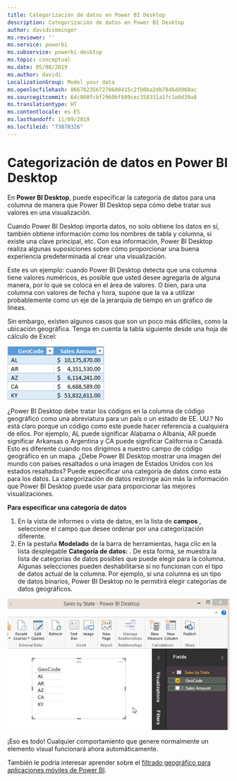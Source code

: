 ```yaml
---
title: Categorización de datos en Power BI Desktop
description: Categorización de datos en Power BI Desktop
author: davidiseminger
ms.reviewer: ''
ms.service: powerbi
ms.subservice: powerbi-desktop
ms.topic: conceptual
ms.date: 05/08/2019
ms.author: davidi
LocalizationGroup: Model your data
ms.openlocfilehash: 8667823567270680415c2fb0ba2db7846dd968ac
ms.sourcegitcommit: 64c860fcbf2969bf089cec358331a1fc1e0d39a8
ms.translationtype: HT
ms.contentlocale: es-ES
ms.lasthandoff: 11/09/2019
ms.locfileid: "73878326"
---
```

# <a name="data-categorization-in-power-bi-desktop"></a>Categorización de datos en Power BI Desktop
En **Power BI Desktop**, puede especificar la categoría de datos para una columna de manera que Power BI Desktop sepa cómo debe tratar sus valores en una visualización.

Cuando Power BI Desktop importa datos, no solo obtiene los datos en sí, también obtiene información como los nombres de tabla y columna, si existe una clave principal, etc.  Con esa información, Power BI Desktop realiza algunas suposiciones sobre cómo proporcionar una buena experiencia predeterminada al crear una visualización. 

Este es un ejemplo: cuando Power BI Desktop detecta que una columna tiene valores numéricos, es posible que usted desee agregarla de alguna manera, por lo que se coloca en el área de valores. O bien, para una columna con valores de fecha y hora, supone que la va a utilizar probablemente como un eje de la jerarquía de tiempo en un gráfico de líneas.

Sin embargo, existen algunos casos que son un poco más difíciles, como la ubicación geográfica. Tenga en cuenta la tabla siguiente desde una hoja de cálculo de Excel:

![](media/desktop-data-categorization/datacategorizationtable.png)

¿Power BI Desktop debe tratar los códigos en la columna de código geográfico como una abreviatura para un país o un estado de EE. UU.?  No está claro porque un código como este puede hacer referencia a cualquiera de ellos.  Por ejemplo, AL puede significar Alabama o Albania, AR puede significar Arkansas o Argentina y CA puede significar California o Canadá. Esto es diferente cuando nos dirigimos a nuestro campo de código geográfico en un mapa.  ¿Debe Power BI Desktop mostrar una imagen del mundo con países resaltados o una imagen de Estados Unidos con los estados resaltados?  Puede especificar una categoría de datos como esta para los datos. La categorización de datos restringe aún más la información que Power BI Desktop puede usar para proporcionar las mejores visualizaciones.  

**Para especificar una categoría de datos**

1. En la vista de informes o vista de datos, en la lista de **campos** , seleccione el campo que desee ordenar por una categorización diferente.
2. En la pestaña **Modelado** de la barra de herramientas, haga clic en la lista desplegable **Categoría de datos:** .  De esta forma, se muestra la lista de categorías de datos posibles que puede elegir para la columna.  Algunas selecciones pueden deshabilitarse si no funcionan con el tipo de datos actual de la columna.  Por ejemplo, si una columna es un tipo de datos binarios, Power BI Desktop no le permitirá elegir categorías de datos geográficos. 

![](media/desktop-data-categorization/datacategorization.gif)

¡Eso es todo!  Cualquier comportamiento que genere normalmente un elemento visual funcionará ahora automáticamente.  

También le podría interesar aprender sobre el [filtrado geográfico para aplicaciones móviles de Power BI](desktop-mobile-geofiltering.md).

